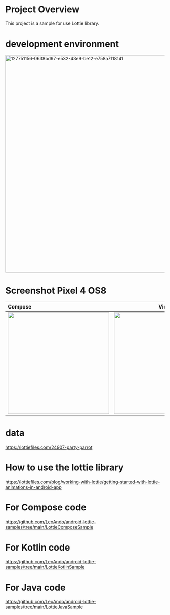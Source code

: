 # Project Overview
This project is a sample for use Lottie library.

# development environment
<img width="686" alt="127751156-0638bd97-e532-43e9-be12-e758a7118141" src="https://user-images.githubusercontent.com/16476224/128231979-4bf5e7f9-db6f-41d6-805d-857142fd8494.png">


# Screenshot Pixel 4 OS8

| Compose | View |
|:---|:---:|
|<img src="https://github.com/LeoAndo/android-lottie-samples/blob/main/untitled.gif" width=320 /> |<img src="./LottieKotlinSample/capture.gif" width=320 /> |

# data
https://lottiefiles.com/24907-party-parrot

# How to use the lottie library
https://lottiefiles.com/blog/working-with-lottie/getting-started-with-lottie-animations-in-android-app

# For Compose code
https://github.com/LeoAndo/android-lottie-samples/tree/main/LottieComposeSample

# For Kotlin code
https://github.com/LeoAndo/android-lottie-samples/tree/main/LottieKotlinSample

# For Java code
https://github.com/LeoAndo/android-lottie-samples/tree/main/LottieJavaSample
